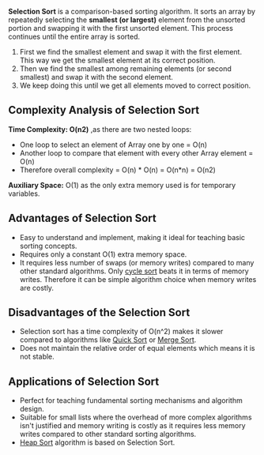 
****Selection Sort**** is a comparison-based sorting algorithm. It sorts an array by repeatedly selecting the ****smallest (or largest)**** element from the unsorted portion and swapping it with the first unsorted element. This process continues until the entire array is sorted.

1. First we find the smallest element and swap it with the first element. This way we get the smallest element at its correct position.
2. Then we find the smallest among remaining elements (or second smallest) and swap it with the second element.
3. We keep doing this until we get all elements moved to correct position.
## Complexity Analysis of Selection Sort

****Time Complexity: O(n********2********)**** ,as there are two nested loops:

- One loop to select an element of Array one by one = O(n)
- Another loop to compare that element with every other Array element = O(n)
- Therefore overall complexity = O(n) * O(n) = O(n*n) = O(n2)

****Auxiliary Space:**** O(1) as the only extra memory used is for temporary variables.

## Advantages of Selection Sort

- Easy to understand and implement, making it ideal for teaching basic sorting concepts.
- Requires only a constant O(1) extra memory space.
- It requires less number of swaps (or memory writes) compared to many other standard algorithms. Only [cycle sort](https://www.geeksforgeeks.org/dsa/cycle-sort/) beats it in terms of memory writes. Therefore it can be simple algorithm choice when memory writes are costly.

## ****Disadvantages of the Selection Sort****

- Selection sort has a time complexity of O(n^2) makes it slower compared to algorithms like [Quick Sort](https://www.geeksforgeeks.org/dsa/quick-sort-algorithm/) or [Merge Sort](https://www.geeksforgeeks.org/dsa/merge-sort/).
- Does not maintain the relative order of equal elements which means it is not stable.

## Applications of Selection Sort

- Perfect for teaching fundamental sorting mechanisms and algorithm design.
- Suitable for small lists where the overhead of more complex algorithms isn't justified and memory writing is costly as it requires less memory writes compared to other standard sorting algorithms.
- [Heap Sort](https://www.geeksforgeeks.org/dsa/heap-sort/) algorithm is based on Selection Sort.